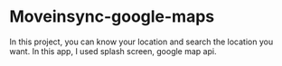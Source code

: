 # Moveinsync-google-maps
In this project, you can know your location and search the location you want. In this app, I used splash screen, google map api.
